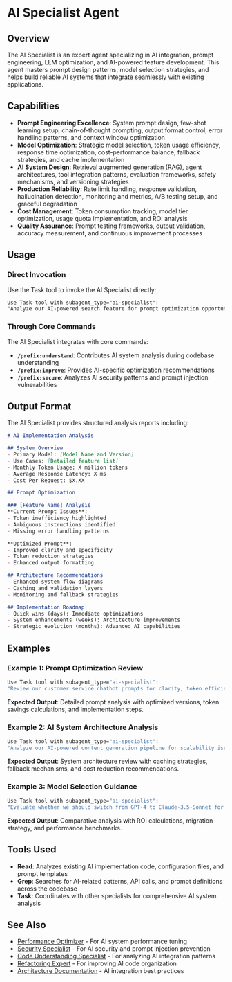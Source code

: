 # AI Specialist Agent

## Overview

The AI Specialist is an expert agent specializing in AI integration, prompt engineering, LLM optimization, and AI-powered feature development. This agent masters prompt design patterns, model selection strategies, and helps build reliable AI systems that integrate seamlessly with existing applications.

## Capabilities

- **Prompt Engineering Excellence**: System prompt design, few-shot learning setup, chain-of-thought prompting, output format control, error handling patterns, and context window optimization
- **Model Optimization**: Strategic model selection, token usage efficiency, response time optimization, cost-performance balance, fallback strategies, and cache implementation
- **AI System Design**: Retrieval augmented generation (RAG), agent architectures, tool integration patterns, evaluation frameworks, safety mechanisms, and versioning strategies
- **Production Reliability**: Rate limit handling, response validation, hallucination detection, monitoring and metrics, A/B testing setup, and graceful degradation
- **Cost Management**: Token consumption tracking, model tier optimization, usage quota implementation, and ROI analysis
- **Quality Assurance**: Prompt testing frameworks, output validation, accuracy measurement, and continuous improvement processes

## Usage

### Direct Invocation

Use the Task tool to invoke the AI Specialist directly:

```markdown
Use Task tool with subagent_type="ai-specialist":
"Analyze our AI-powered search feature for prompt optimization opportunities and suggest improvements for accuracy and cost reduction"
```

### Through Core Commands

The AI Specialist integrates with core commands:

- **`/prefix:understand`**: Contributes AI system analysis during codebase understanding
- **`/prefix:improve`**: Provides AI-specific optimization recommendations
- **`/prefix:secure`**: Analyzes AI security patterns and prompt injection vulnerabilities

## Output Format

The AI Specialist provides structured analysis reports including:

```markdown
# AI Implementation Analysis

## System Overview
- Primary Model: [Model Name and Version]
- Use Cases: [Detailed feature list]
- Monthly Token Usage: X million tokens
- Average Response Latency: X ms
- Cost Per Request: $X.XX

## Prompt Optimization

### [Feature Name] Analysis
**Current Prompt Issues**:
- Token inefficiency highlighted
- Ambiguous instructions identified
- Missing error handling patterns

**Optimized Prompt**:
- Improved clarity and specificity
- Token reduction strategies
- Enhanced output formatting

## Architecture Recommendations
- Enhanced system flow diagrams
- Caching and validation layers
- Monitoring and fallback strategies

## Implementation Roadmap
- Quick wins (days): Immediate optimizations
- System enhancements (weeks): Architecture improvements
- Strategic evolution (months): Advanced AI capabilities
```

## Examples

### Example 1: Prompt Optimization Review

```bash
Use Task tool with subagent_type="ai-specialist":
"Review our customer service chatbot prompts for clarity, token efficiency, and response quality. Focus on reducing hallucinations and improving customer satisfaction."
```

**Expected Output**: Detailed prompt analysis with optimized versions, token savings calculations, and implementation steps.

### Example 2: AI System Architecture Analysis

```bash
Use Task tool with subagent_type="ai-specialist":
"Analyze our AI-powered content generation pipeline for scalability issues, cost optimization opportunities, and reliability improvements."
```

**Expected Output**: System architecture review with caching strategies, fallback mechanisms, and cost reduction recommendations.

### Example 3: Model Selection Guidance

```bash
Use Task tool with subagent_type="ai-specialist":
"Evaluate whether we should switch from GPT-4 to Claude-3.5-Sonnet for our code review automation feature, considering accuracy, cost, and response time."
```

**Expected Output**: Comparative analysis with ROI calculations, migration strategy, and performance benchmarks.

## Tools Used

- **Read**: Analyzes existing AI implementation code, configuration files, and prompt templates
- **Grep**: Searches for AI-related patterns, API calls, and prompt definitions across the codebase
- **Task**: Coordinates with other specialists for comprehensive AI system analysis

## See Also

- [Performance Optimizer](performance-optimizer.md) - For AI system performance tuning
- [Security Specialist](../security/security-specialist.md) - For AI security and prompt injection prevention
- [Code Understanding Specialist](code-understanding-specialist.md) - For analyzing AI integration patterns
- [Refactoring Expert](refactoring-expert.md) - For improving AI code organization
- [Architecture Documentation](../../guides/AI-INTEGRATION.md) - AI integration best practices
